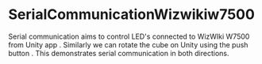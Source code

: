 # SerialCommunicationWizwikiw7500
Serial communication  aims to control LED's connected to WizWIki W7500 from Unity app . Similarly  we can  rotate the cube on Unity using the push button . This demonstrates serial communication in both directions. 
